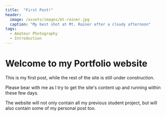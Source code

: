 ```yaml
---
title:  "First Post!"
header:
  image: /assets/images/mt-rainer.jpg
  caption: "My best shot at Mt. Rainer after a cloudy afternoon"
tags: 
  - Amateur Photography
  - Introduction
---
```


# Welcome to my Portfolio website

This is my first post, while the rest of the site is still under construction.  
  
Please bear with me as I try to get the site's content up and running within these few days.  
  
The website will not only contain all my previous student project, but will also contain some of my personal post too.  
